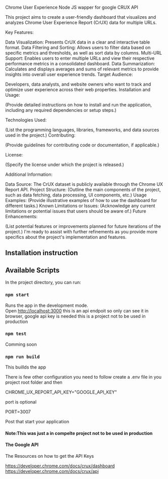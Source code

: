 Chrome User Experience Node JS wapper for google CRUX API

This project aims to create a user-friendly dashboard that visualizes and analyzes Chrome User Experience Report (CrUX) data for multiple URLs.

Key Features:

Data Visualization: Presents CrUX data in a clear and interactive table format.
Data Filtering and Sorting: Allows users to filter data based on specific metrics and thresholds, as well as sort data by columns.
Multi-URL Support: Enables users to enter multiple URLs and view their respective performance metrics in a consolidated dashboard.
Data Summarization: Calculates and displays averages and sums of relevant metrics to provide insights into overall user experience trends.
Target Audience:

Developers, data analysts, and website owners who want to track and optimize user experience across their web properties.
Installation and Usage:

(Provide detailed instructions on how to install and run the application, including any required dependencies or setup steps.)

Technologies Used:

(List the programming languages, libraries, frameworks, and data sources used in the project.)
Contributing:

(Provide guidelines for contributing code or documentation, if applicable.)

License:

(Specify the license under which the project is released.)

Additional Information:

Data Source: The CrUX dataset is publicly available through the Chrome UX Report API.
Project Structure: (Outline the main components of the project, such as data fetching, data processing, UI components, etc.)
Usage Examples: (Provide illustrative examples of how to use the dashboard for different tasks.)
Known Limitations or Issues: (Acknowledge any current limitations or potential issues that users should be aware of.)
Future Enhancements:

(List potential features or improvements planned for future iterations of the project.)
I'm ready to assist with further refinements as you provide more specifics about the project's implementation and features.

## Installation instruction

## Available Scripts

In the project directory, you can run:

### `npm start`

Runs the app in the development mode.\
Open [http://localhost:3000](http://localhost:3000) this is an api endpoit
so only can see it in browser, google api key is needed
this is a project not to be used in production

### `npm test`

Comming soon

### `npm run build`

This buillds the app

There is few other configuration you need to follow 
create a .env file in you project root folder and then 

CHROME_UX_REPORT_API_KEY="GOOGLE_API_KEY"

port is optional

PORT=3007

Post that start your application 

#### Note:This was just a in compelte project not to be used in production

#### The Google API 

The Resources on how to get the API Keys

https://developer.chrome.com/docs/crux/dashboard
https://developer.chrome.com/docs/crux/api
